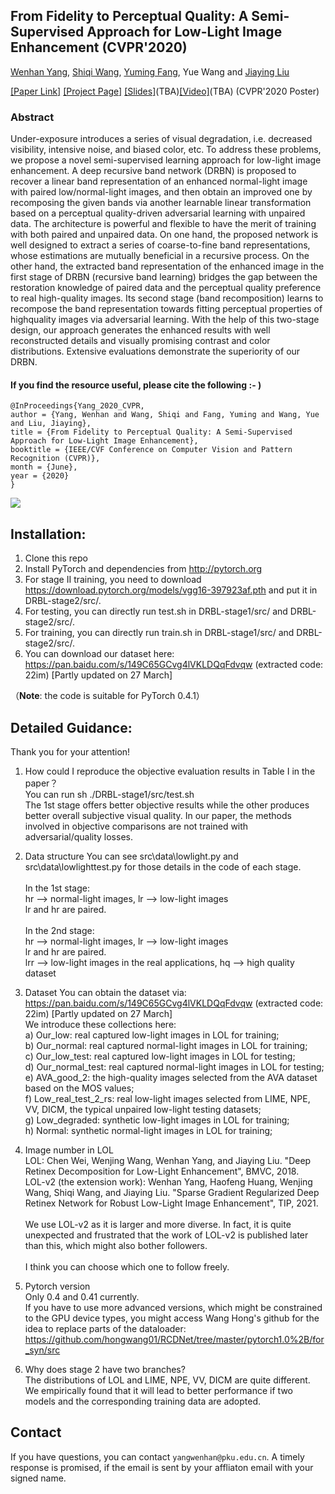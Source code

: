 ## From Fidelity to Perceptual Quality: A Semi-Supervised Approach for Low-Light Image Enhancement (CVPR'2020)

[Wenhan Yang](https://flyywh.github.io/index.html), [Shiqi Wang](https://www.cs.cityu.edu.hk/~shiqwang/), [Yuming Fang](https://sites.google.com/site/leofangyuming/), Yue Wang and [Jiaying Liu](http://www.icst.pku.edu.cn/struct/people/liujiaying.html) 

[[Paper Link]](http://openaccess.thecvf.com/content_CVPR_2020/papers/Yang_From_Fidelity_to_Perceptual_Quality_A_Semi-Supervised_Approach_for_Low-Light_CVPR_2020_paper.pdf) [[Project Page]](https://github.com/flyywh/CVPR-2020-Semi-Low-Light) [[Slides]]()(TBA)[[Video]]()(TBA) (CVPR'2020 Poster)

### Abstract

Under-exposure introduces a series of visual degradation, i.e. decreased visibility, intensive noise, and biased color, etc. To address these problems, we propose a novel semi-supervised learning approach for low-light image enhancement. A deep recursive band network (DRBN) is proposed to recover a linear band representation of an enhanced normal-light image with paired low/normal-light images, and then obtain an improved one by recomposing the given bands via another learnable linear transformation based on a perceptual quality-driven adversarial learning with unpaired data. The architecture is powerful and flexible to have the merit of training with both paired and unpaired data. On one hand, the proposed network is well designed to extract a series of coarse-to-fine band representations, whose estimations are mutually beneficial in a recursive process. On the other hand, the extracted band representation of the enhanced image in the first stage of DRBN (recursive band learning) bridges the gap between the restoration knowledge of paired data and the perceptual quality preference to real high-quality images. Its second stage (band recomposition) learns to recompose the band representation towards fitting perceptual properties of highquality images via adversarial learning. With the help of this two-stage design, our approach generates the enhanced results with well reconstructed details and visually promising contrast and color distributions. Extensive evaluations demonstrate the superiority of our DRBN.

#### If you find the resource useful, please cite the following :- )

```
@InProceedings{Yang_2020_CVPR,
author = {Yang, Wenhan and Wang, Shiqi and Fang, Yuming and Wang, Yue and Liu, Jiaying},
title = {From Fidelity to Perceptual Quality: A Semi-Supervised Approach for Low-Light Image Enhancement},
booktitle = {IEEE/CVF Conference on Computer Vision and Pattern Recognition (CVPR)},
month = {June},
year = {2020}
}
```
<img src="teaser/teaser_DRBN.png" > 

## Installation:

1. Clone this repo
2. Install PyTorch and dependencies from http://pytorch.org 
3. For stage II training, you need to download https://download.pytorch.org/models/vgg16-397923af.pth and put it in DRBL-stage2/src/.
4. For testing, you can directly run test.sh in DRBL-stage1/src/ and DRBL-stage2/src/.
5. For training, you can directly run train.sh in DRBL-stage1/src/ and DRBL-stage2/src/.
6. You can download our dataset here: https://pan.baidu.com/s/149C65GCvg4lVKLDQqFdvqw (extracted code: 22im) [Partly updated on 27 March]

（**Note**: the code is suitable for PyTorch 0.4.1）

## Detailed Guidance:

Thank you for your attention!

1. How could I reproduce the objective evaluation results in Table I in the paper？<br>
You can run sh ./DRBL-stage1/src/test.sh <br>
The 1st stage offers better objective results while the other produces better overall subjective visual quality.
In our paper, the methods involved in objective comparisons are not trained with adversarial/quality losses. <br>

2. Data structure
You can see src\data\lowlight.py and src\data\lowlighttest.py for those details in the code of each stage.<br><br>
In the 1st stage: <br>
hr --> normal-light images, lr --> low-light images <br>
lr and hr are paired. <br> <br>
In the 2nd stage: <br>
hr --> normal-light images, lr --> low-light images <br>
lr and hr are paired. <br>
lrr --> low-light images in the real applications, hq --> high quality dataset <br>

3. Dataset
You can obtain the dataset via: https://pan.baidu.com/s/149C65GCvg4lVKLDQqFdvqw (extracted code: 22im) [Partly updated on 27 March] <br>
We introduce these collections here: <br>
a) Our_low: real captured low-light images in LOL for training; <br>
b) Our_normal: real captured normal-light images in LOL for training; <br>
c) Our_low_test: real captured low-light images in LOL for testing; <br>
d) Our_normal_test: real captured normal-light images in LOL for testing; <br>
e) AVA_good_2: the high-quality images selected from the AVA dataset based on the MOS values; <br>
f) Low_real_test_2_rs: real low-light images selected from LIME, NPE, VV, DICM, the typical unpaired low-light testing datasets; <br>
g) Low_degraded: synthetic low-light images in LOL for training; <br>
h) Normal: synthetic normal-light images in LOL for training; <br>

4. Image number in LOL <br>
LOL: Chen Wei, Wenjing Wang, Wenhan Yang, and Jiaying Liu. "Deep Retinex Decomposition for Low-Light Enhancement", BMVC, 2018. <br>
LOL-v2 (the extension work): Wenhan Yang, Haofeng Huang, Wenjing Wang, Shiqi Wang, and Jiaying Liu. "Sparse Gradient Regularized Deep Retinex Network for Robust Low-Light Image Enhancement", TIP, 2021. <br> <br>
We use LOL-v2 as it is larger and more diverse. In fact, it is quite unexpected and frustrated that the work of LOL-v2 is published later than this, which might also bother followers.<br> <br>
I think you can choose which one to follow freely. <br>

5. Pytorch version <br>
Only 0.4 and 0.41 currently. <br> If you have to use more advanced versions, which might be constrained to the GPU device types, you might access Wang Hong's github for the idea to replace parts of the dataloader: https://github.com/hongwang01/RCDNet/tree/master/pytorch1.0%2B/for_syn/src <br> 

6. Why does stage 2 have two branches? <br>
The distributions of LOL and LIME, NPE, VV, DICM are quite different. <br>
We empirically found that it will lead to better performance if two models and the corresponding training data are adopted.


## Contact

If you have questions, you can contact `yangwenhan@pku.edu.cn`.
A timely response is promised, if the email is sent by your affliaton email with your signed name.
